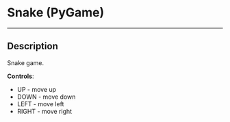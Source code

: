# Snake (PyGame)
_____________________________
## Description
Snake game.

**Controls**:
  * UP - move up
  * DOWN - move down
  * LEFT - move left
  * RIGHT - move right
